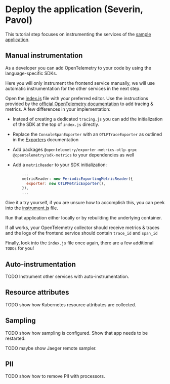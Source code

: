 # Deploy the application (Severin, Pavol)

This tutorial step focuses on instrumenting the services of the
[sample application](./app).

## Manual instrumentation

As a developer you can add OpenTelemetry to your code by using the
language-specific SDKs.

Here you will only instrument the frontend service manually, we will use
automatic instrumentation for the other services in the next step.

Open the [index.js](./app/frontend/index.js) file with your preferred editor.
Use the instructions provided by the
[official OpenTelemetry documentation](https://opentelemetry.io/docs/instrumentation/js/getting-started/nodejs/)
to add tracing & metrics. A few differences in your implementation:

- Instead of creating a dedicated `tracing.js` you can add the initialization of the SDK at the top of `index.js` directly.
- Replace the `ConsoleSpanExporter` with an `OTLPTraceExporter` as outlined in the [Exporters](https://opentelemetry.io/docs/instrumentation/js/exporters/) documentation
- Add packages `@opentelemetry/exporter-metrics-otlp-grpc @opentelemetry/sdk-metrics` to your dependencies as well
- Add a `metricReader` to your SDK initialization:
  
  ```javascript
      ...
      metricReader: new PeriodicExportingMetricReader({
        exporter: new OTLPMetricExporter(),
      }),
      ...
  ```

Give it a try yourself, if you are unsure how to accomplish this, you can peek
into the [instrument.js](./app/frontend/instrument.js) file.

Run that application either locally or by rebuilding the underlying container.

If all works, your OpenTelemetry collector should receive metrics & traces and
the logs of the frontend service should contain `trace_id` and `span_id`

Finally, look into the `index.js` file once again, there are a few additional
`TODOs` for you!

## Auto-instrumentation

TODO Instrument other services with auto-instrumentation.

## Resource attributes

TODO show how Kubernetes resource attributes are collected.

## Sampling

TODO show how sampling is configured. Show that app needs to be restarted.

TODO maybe show Jaeger remote sampler.

## PII

TODO show how to remove PII with processors.
